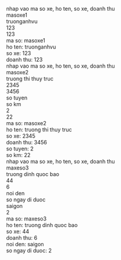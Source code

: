 nhap vao ma so xe, ho ten, so xe, doanh thu                                                                             
masoxe1                                                                                                                 
truonganhvu                                                                                                             
123                                                                                                                     
123                                                                                                                     
ma so: masoxe1                                                                                                          
ho ten: truonganhvu                                                                                                     
so xe: 123                                                                                                              
doanh thu: 123                                                                                                          
nhap vao ma so xe, ho ten, so xe, doanh thu                                                                             
masoxe2                                                                                                                 
truong thi thuy truc                                                                                                    
2345                                                                                                                    
3456                                                                                                                    
so tuyen                                                                                                                
so km                                                                                                                   
2                                                                                                                       
22                                                                                                                      
ma so: masoxe2                                                                                                          
ho ten: truong thi thuy truc                                                                                            
so xe: 2345                                                                                                             
doanh thu: 3456                                                                                                         
so tuyen: 2                                                                                                             
so km: 22                                                                                                               
nhap vao ma so xe, ho ten, so xe, doanh thu                                                                             
maxeso3                                                                                                                 
truong dinh quoc bao                                                                                                    
44                                                                                                                      
6                                                                                                                       
noi den                                                                                                                 
so ngay di duoc                                                                                                         
saigon                                                                                                                  
2                                                                                                                       
ma so: maxeso3                                                                                                          
ho ten: truong dinh quoc bao                                                                                            
so xe: 44                                                                                                               
doanh thu: 6                                                                                                            
noi den: saigon                                                                                                         
so ngay di duoc: 2         